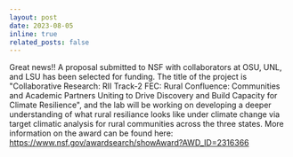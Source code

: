 ```yaml
---
layout: post
date: 2023-08-05 
inline: true
related_posts: false
---
```


Great news!! A proposal submitted to NSF with collaborators at OSU, UNL, and LSU has been selected for funding. The title of the project is "Collaborative Research: RII Track-2 FEC: Rural Confluence: Communities and Academic Partners Uniting to Drive Discovery and Build Capacity for Climate Resilience", and the lab will be working on developing a deeper understanding of what rural resiliance looks like under climate change via target climatic analysis for rural communities across the three states. More information on the award can be found here: https://www.nsf.gov/awardsearch/showAward?AWD_ID=2316366

